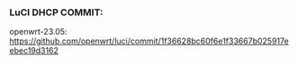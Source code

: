 ### LuCI DHCP COMMIT:

openwrt-23.05: https://github.com/openwrt/luci/commit/1f36628bc60f6e1f33667b025917eebec19d3162
